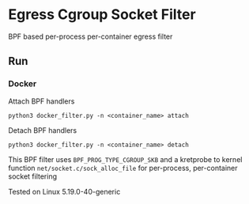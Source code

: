 # Egress Cgroup Socket Filter
BPF based per-process per-container egress filter

## Run
### Docker

Attach BPF handlers
```
python3 docker_filter.py -n <container_name> attach
```
Detach BPF handlers
```
python3 docker_filter.py -n <container_name> detach
```

This BPF filter uses `BPF_PROG_TYPE_CGROUP_SKB` and a kretprobe to kernel function `net/socket.c/sock_alloc_file` for per-process, per-container socket filtering

Tested on Linux 5.19.0-40-generic
